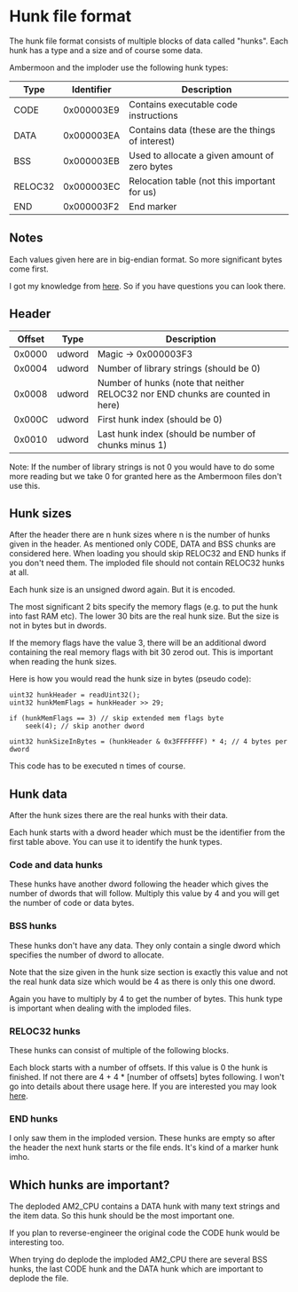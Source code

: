 # Hunk file format

The hunk file format consists of multiple blocks of data called "hunks". Each hunk has a type and a size and of course some data.

Ambermoon and the imploder use the following hunk types:

Type | Identifier | Description
--- | --- | ---
CODE | 0x000003E9 | Contains executable code instructions
DATA | 0x000003EA | Contains data (these are the things of interest)
BSS | 0x000003EB | Used to allocate a given amount of zero bytes
RELOC32 | 0x000003EC | Relocation table (not this important for us)
END | 0x000003F2 | End marker

## Notes

Each values given here are in big-endian format. So more significant bytes come first.

I got my knowledge from [here](http://amiga-dev.wikidot.com/file-format:hunk). So if you have questions you can look there.

## Header

Offset | Type | Description
----|----|----
0x0000 | udword | Magic -> 0x000003F3
0x0004 | udword | Number of library strings (should be 0)
0x0008 | udword | Number of hunks (note that neither RELOC32 nor END chunks are counted in here)
0x000C | udword | First hunk index (should be 0)
0x0010 | udword | Last hunk index (should be number of chunks minus 1)

Note: If the number of library strings is not 0 you would have to do some more reading but we take 0 for granted here as the Ambermoon files don't use this.

## Hunk sizes

After the header there are n hunk sizes where n is the number of hunks given in the header. As mentioned only CODE, DATA and BSS chunks are considered here. When loading you should skip RELOC32 and END hunks if you don't need them. The imploded file should not contain RELOC32 hunks at all.

Each hunk size is an unsigned dword again. But it is encoded.

The most significant 2 bits specify the memory flags (e.g. to put the hunk into fast RAM etc). The lower 30 bits are the real hunk size. But the size is not in bytes but in dwords.

If the memory flags have the value 3, there will be an additional dword containing the real memory flags with bit 30 zerod out. This is important when reading the hunk sizes.

Here is how you would read the hunk size in bytes (pseudo code):

```
uint32 hunkHeader = readUint32();
uint32 hunkMemFlags = hunkHeader >> 29;

if (hunkMemFlags == 3) // skip extended mem flags byte
    seek(4); // skip another dword

uint32 hunkSizeInBytes = (hunkHeader & 0x3FFFFFFF) * 4; // 4 bytes per dword
```

This code has to be executed n times of course.

## Hunk data

After the hunk sizes there are the real hunks with their data.

Each hunk starts with a dword header which must be the identifier from the first table above. You can use it to identify the hunk types.

### Code and data hunks

These hunks have another dword following the header which gives the number of dwords that will follow. Multiply this value by 4 and you will get the number of code or data bytes.

### BSS hunks

These hunks don't have any data. They only contain a single dword which specifies the number of dword to allocate.

Note that the size given in the hunk size section is exactly this value and not the real hunk data size which would be 4 as there is only this one dword.

Again you have to multiply by 4 to get the number of bytes. This hunk type is important when dealing with the imploded files.

### RELOC32 hunks

These hunks can consist of multiple of the following blocks.

Each block starts with a number of offsets. If this value is 0 the hunk is finished. If not there are 4 + 4 * [number of offsets] bytes following. I won't go into details about there usage here. If you are interested you may look [here](http://amiga-dev.wikidot.com/file-format:hunk).

### END hunks

I only saw them in the imploded version. These hunks are empty so after the header the next hunk starts or the file ends. It's kind of a marker hunk imho.

## Which hunks are important?

The deploded AM2_CPU contains a DATA hunk with many text strings and the item data. So this hunk should be the most important one.

If you plan to reverse-engineer the original code the CODE hunk would be interesting too.

When trying do deplode the imploded AM2_CPU there are several BSS hunks, the last CODE hunk and the DATA hunk which are important to deplode the file.